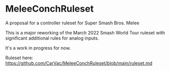 # MeleeConchRuleset
A proposal for a controller ruleset for Super Smash Bros. Melee

This is a major reworking of the March 2022 Smash World Tour ruleset with significant additional rules for analog inputs.

It's a work in progress for now.

Ruleset here: https://github.com/CarVac/MeleeConchRuleset/blob/main/ruleset.md
